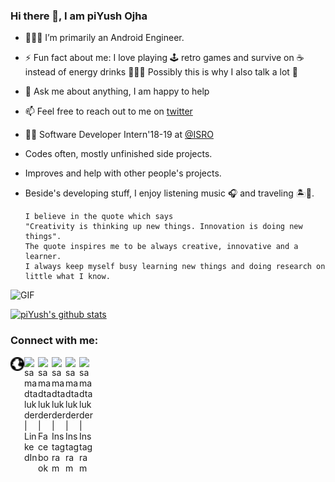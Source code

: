 ### Hi there 👋, I am piYush Ojha
 

- 👨🏻‍💻  I’m primarily an Android Engineer.

- ⚡️  Fun fact about me: I love playing 🕹 retro games and survive on ☕️ instead of energy drinks 🙇🏻‍♂️  Possibly this is why I also talk a lot 🤔
- 💬 Ask me about anything, I am happy to help       
- 📫 Feel free to reach out to me on [twitter](https://twitter.com/piyushojha577)
- 👨‍💻 Software Developer Intern'18-19 at [@ISRO](https://www.isro.gov.in/)
- Codes often, mostly unfinished side projects.
- Improves and help with other people's projects.
- Beside's developing stuff, I enjoy listening music 🎧 and traveling 🏝️🗻.

      I believe in the quote which says 
      "Creativity is thinking up new things. Innovation is doing new things". 
      The quote inspires me to be always creative, innovative and a learner. 
      I always keep myself busy learning new things and doing research on little what I know.
      
 <img alt="GIF" height= 150 src="https://camo.githubusercontent.com/992babdffd8c74a1502de375fbdf7e4d54773242/68747470733a2f2f6d656469612e67697068792e636f6d2f6d656469612f53576f536b4e36447854737a71494b4571762f67697068792e676966" />     


[![piYush's github stats](https://github-readme-stats.vercel.app/api?username=PSOjha)](https://github.com/PSOjha/piYushOjha)


### Connect with me:

[<img align="left" alt="samadtalukder" width="22px" src="https://raw.githubusercontent.com/iconic/open-iconic/master/svg/globe.svg" />][website]
[<img align="left" alt="samadtalukder | LinkedIn" width="22px" src="https://cdn.jsdelivr.net/npm/simple-icons@v3/icons/linkedin.svg" />][linkedin]
[<img align="left" alt="samadtalukder | Facebook" width="22px" src="https://cdn.jsdelivr.net/npm/simple-icons@v3/icons/facebook.svg" />][facebook]
[<img align="left" alt="samadtalukder | Instagram" width="22px" src="https://cdn.jsdelivr.net/npm/simple-icons@v3/icons/instagram.svg" />][instagram]
[<img align="left" alt="samadtalukder | Instagram" width="22px" src="https://cdn.jsdelivr.net/npm/simple-icons@v3/icons/youtube.svg" />][youtube]
[<img align="left" alt="samadtalukder | Instagram" width="22px" src="https://cdn.jsdelivr.net/npm/simple-icons@v3/icons/twitter.svg" />][twitter]
<br />

[youtube]: https://www.youtube.com/channel/UCAv-po1SMNNQtlcMvec-JTQ
[twitter]: https://twitter.com/piyushojha577
[website]: https://www.linkedin.com/in/piyush-ojha-177b88172/
[facebook]: https://www.facebook.com/piyush.ojha.777
[instagram]: https://www.instagram.com/piyush.0jha/
[linkedin]: https://www.linkedin.com/in/piyush-ojha-177b88172/
